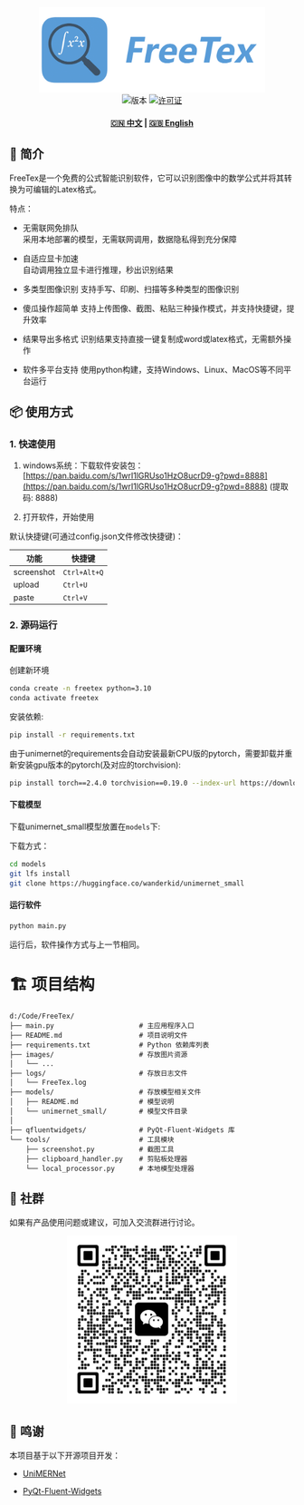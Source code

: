 <div align="center">
  <img src="images/logo.png" width="400" alt="FreeTex">
</div>

<div align="center">
  <img src="https://img.shields.io/badge/版本-0.1.0-blue" alt="版本">
  <a href="LICENSE"><img src="https://img.shields.io/badge/许可证-AGPL3.0-green" alt="许可证"></a>
  <h4>
    <a href="README.md">🇨🇳 中文</a>
    <span> | </span>
    <a href="README_EN.md">🇬🇧 English</a>
  </h4>
</div>

## 🌟 简介

FreeTex是一个免费的公式智能识别软件，它可以识别图像中的数学公式并将其转换为可编辑的Latex格式。

特点：

- 无需联网免排队  
  采用本地部署的模型，无需联网调用，数据隐私得到充分保障

- 自适应显卡加速    
  自动调用独立显卡进行推理，秒出识别结果

- 多类型图像识别
  支持手写、印刷、扫描等多种类型的图像识别

- 傻瓜操作超简单
  支持上传图像、截图、粘贴三种操作模式，并支持快捷键，提升效率

- 结果导出多格式
  识别结果支持直接一键复制成word或latex格式，无需额外操作

- 软件多平台支持
  使用python构建，支持Windows、Linux、MacOS等不同平台运行


## 📦 使用方式

### 1. 快速使用

1. windows系统：下载软件安装包：[https://pan.baidu.com/s/1wrI1lGRUso1HzO8ucrD9-g?pwd=8888](https://pan.baidu.com/s/1wrI1lGRUso1HzO8ucrD9-g?pwd=8888) (提取码: 8888) 

2. 打开软件，开始使用

默认快捷键(可通过config.json文件修改快捷键)：

| 功能        | 快捷键       |
|-------------|-------------|
| screenshot  | `Ctrl+Alt+Q` |
| upload      | `Ctrl+U`    |
| paste       | `Ctrl+V`    |

### 2. 源码运行

#### 配置环境

创建新环境
```bash
conda create -n freetex python=3.10
conda activate freetex
```

安装依赖:
```bash
pip install -r requirements.txt
```

由于unimernet的requirements会自动安装最新CPU版的pytorch，需要卸载并重新安装gpu版本的pytorch(及对应的torchvision):
```bash
pip install torch==2.4.0 torchvision==0.19.0 --index-url https://download.pytorch.org/whl/cu118
```
#### 下载模型

下载unimernet_small模型放置在`models`下:

下载方式：
```bash
cd models
git lfs install
git clone https://huggingface.co/wanderkid/unimernet_small
```

#### 运行软件

```bash
python main.py
```

运行后，软件操作方式与上一节相同。

# 🏗️ 项目结构

```
d:/Code/FreeTex/
├── main.py                     # 主应用程序入口
├── README.md                   # 项目说明文件
├── requirements.txt            # Python 依赖库列表
├── images/                     # 存放图片资源
│   └── ...
├── logs/                       # 存放日志文件
│   └── FreeTex.log
├── models/                     # 存放模型相关文件
│   ├── README.md               # 模型说明
│   └── unimernet_small/        # 模型文件目录 
│       
├── qfluentwidgets/             # PyQt-Fluent-Widgets 库
└── tools/                      # 工具模块
    ├── screenshot.py           # 截图工具
    ├── clipboard_handler.py    # 剪贴板处理器
    └── local_processor.py      # 本地模型处理器
```


## 📄 社群
如果有产品使用问题或建议，可加入交流群进行讨论。

<div align="center">
  <img src="docs/images/group.jpg" width="300" alt="交流群二维码">
</div>

## 🚀 鸣谢

本项目基于以下开源项目开发：

- [UniMERNet](https://github.com/opendatalab/UniMERNet)

- [PyQt-Fluent-Widgets](https://github.com/zhiyiYo/PyQt-Fluent-Widgets)
